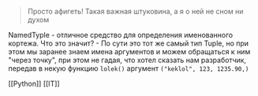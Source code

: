 > Просто афигеть! Такая важная штуковина, а я о ней не сном ни духом

NamedTyple - отличное средство для определения именованного кортежа. Что это значит? - По сути это тот же самый тип Tuple, но при этом мы заранее знаем имена аргументов и можем обращаться к ним "через точку", при этом не гадая, что хотел сказать нам разработчик, передав в некую функцию `lolek()` аргумент `("keklol", 123, 1235.90,)` 

[[Python]] [[IT]]